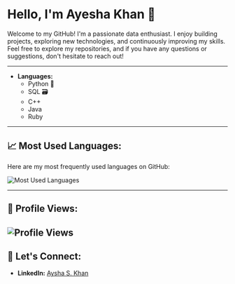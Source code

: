 # Hello, I'm Ayesha Khan 👋

Welcome to my GitHub! I'm a passionate data enthusiast. I enjoy building projects, exploring new technologies, and continuously improving my skills. Feel free to explore my repositories, and if you have any questions or suggestions, don't hesitate to reach out!

---

- **Languages:**
  - Python 🐍
  - SQL 🗃️
  - C++
  - Java
  - Ruby


---

## 📈 Most Used Languages:

Here are my most frequently used languages on GitHub:

![Most Used Languages](https://github-readme-stats.vercel.app/api/top-langs/?username=Aysha-skhan&layout=compact&theme=radical)

---

## 👀 Profile Views:

![Profile Views](https://img.shields.io/badge/Profile%20Views-100-blue)
---

## 📍 Let's Connect:

- **LinkedIn:** [Aysha S. Khan](https://www.linkedin.com/in/ayesha-khan-018171273)



<!---
Aysha-skhan/Aysha-skhan is a ✨ special ✨ repository because its `README.md` (this file) appears on your GitHub profile.
You can click the Preview link to take a look at your changes.
--->
